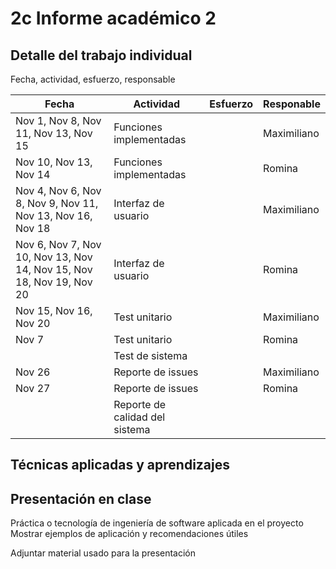 # 2c Informe académico 2

## Detalle del trabajo individual

Fecha, actividad, esfuerzo, responsable  

|Fecha| Actividad|Esfuerzo|Responable|  
|-----|----------|--------|----------|  
|Nov 1, Nov 8, Nov 11, Nov 13, Nov 15|Funciones implementadas||Maximiliano|  
|Nov 10, Nov 13, Nov 14|Funciones implementadas||Romina|  
|Nov 4, Nov 6, Nov 8, Nov 9, Nov 11, Nov 13, Nov 16, Nov 18|Interfaz de usuario||Maximiliano|
|Nov 6, Nov 7, Nov 10, Nov 13, Nov 14, Nov 15, Nov 18, Nov 19, Nov 20|Interfaz de usuario||Romina|     
|Nov 15, Nov 16, Nov 20|Test unitario||Maximiliano| 
|Nov 7|Test unitario||Romina|  
||Test de sistema||  
|Nov 26|Reporte de issues||Maximiliano|
|Nov 27|Reporte de issues||Romina|  
||Reporte de calidad del sistema||  
  
## Técnicas aplicadas y aprendizajes


## Presentación en clase

Práctica o tecnología de ingeniería de software aplicada en el proyecto
Mostrar ejemplos de aplicación y recomendaciones útiles

Adjuntar material usado para la presentación